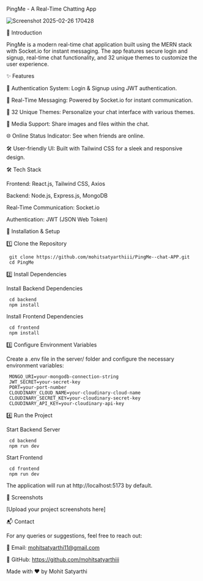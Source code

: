 PingMe - A Real-Time Chatting App

![Screenshot 2025-02-26 170428](https://github.com/user-attachments/assets/5241e4cd-8210-408e-9859-071ae4d931b3)



🚀 Introduction

PingMe is a modern real-time chat application built using the MERN stack with Socket.io for instant messaging. The app features secure login and signup, real-time chat functionality, and 32 unique themes to customize the user experience.

✨ Features

🔐 Authentication System: Login & Signup using JWT authentication.

💬 Real-Time Messaging: Powered by Socket.io for instant communication.

🎨 32 Unique Themes: Personalize your chat interface with various themes.

📁 Media Support: Share images and files within the chat.

🌐 Online Status Indicator: See when friends are online.

🛠 User-friendly UI: Built with Tailwind CSS for a sleek and responsive design.

🛠 Tech Stack

Frontend: React.js, Tailwind CSS, Axios

Backend: Node.js, Express.js, MongoDB

Real-Time Communication: Socket.io

Authentication: JWT (JSON Web Token)


🚀 Installation & Setup

1️⃣ Clone the Repository

     git clone https://github.com/mohitsatyarthiii/PingMe--chat-APP.git
     cd PingMe

2️⃣ Install Dependencies

Install Backend Dependencies

     cd backend
     npm install

Install Frontend Dependencies

     cd frontend
     npm install

3️⃣ Configure Environment Variables

Create a .env file in the server/ folder and configure the necessary environment variables:

     MONGO_URI=your-mongodb-connection-string
     JWT_SECRET=your-secret-key
     PORT=your-port-number
     CLOUDINARY_CLOUD_NAME=your-cloudinary-cloud-name
     CLOUDINARY_SECRET_KEY=your-cloudinary-secret-key
     CLOUDINARY_API_KEY=your-cloudinary-api-key

4️⃣ Run the Project

Start Backend Server

     cd backend
     npm run dev

Start Frontend

     cd frontend
     npm run dev

The application will run at http://localhost:5173 by default.

📸 Screenshots

[Upload your project screenshots here]



📬 Contact

For any queries or suggestions, feel free to reach out:

📧 Email: mohitsatyarthi11@gmail.com

🔗 GitHub: https://github.com/mohitsatyarthiii


Made with ❤️ by Mohit Satyarthi
